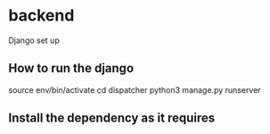 # backend
Django set up

## How to run the django
source env/bin/activate
cd dispatcher
python3 manage.py runserver

## Install the dependency as it requires
